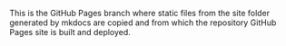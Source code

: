 This is the GitHub Pages branch where static files from the site folder generated by mkdocs are copied and from which the repository GitHub Pages site is built and deployed. 
